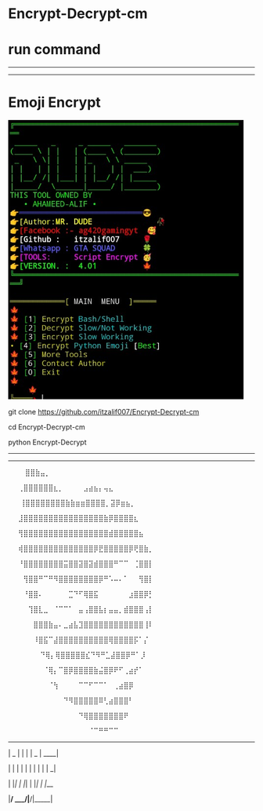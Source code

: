 # Encrypt-Decrypt-cm


#  run command 
_____________________________________



--------------------------------------
#  Emoji Encrypt

![20200808_160757](https://github.com/itzalif007/Encrypt-Decrypt-cm/blob/Ahameed7/Screenshot_2023_0518_191839.jpg)

git clone https://github.com/itzalif007/Encrypt-Decrypt-cm


cd Encrypt-Decrypt-cm


python Encrypt-Decrypt


-------------------------------------
______________________________________
⠀⠀   ⠀⣿⣿⣷⣤⡀⠀⠀⠀⠀⠀⠀⠀⠀⠀⠀⠀⠀⠀⠀⠀⠀⠀⠀⠀⠀⠀⠀

   ⠀⠀⢀⣿⣿⣿⣿⣿⣿⣆⡀⠀⠀⠀⠀⣠⣴⣦⡄⢤⣄⠀⠀⠀⠀⠀⠀⠀⠀⠀

⠀   ⠀⢸⣿⣿⣿⣿⣿⣿⣿⣿⣷⣷⣶⣶⣿⣿⣿⣿⡀⣽⡿⣶⣦⡀⠀⠀⠀⠀⠀

   ⠀⠀⣸⣿⣿⣿⣿⣿⣿⣿⣿⣿⣿⣿⣿⣿⣿⣿⣿⣷⡿⣿⣿⣿⣿⣆⠀⠀⠀⠀

   ⠀⠀⢻⣿⣿⣿⣿⣿⣿⣿⣿⣿⣿⣿⣿⣿⣿⣿⣿⣿⣾⣿⣿⣿⣿⣿⣦⠀⠀⠀

   ⠀⠀⢾⣿⣿⣿⣿⣿⣿⣿⣿⣿⣿⣿⣿⣿⣿⡿⣟⣿⣿⣿⣿⣿⡿⢟⣿⣷⡀⠀

   ⠀⠀⠘⣿⣿⣿⣿⣿⣿⣿⣿⣭⣿⣿⣽⣿⣽⣾⣿⣿⣿⠛⠉⠉⠀⢈⣿⣿⡇⠀

   ⠀⠀⠀⢻⣿⣿⠛⠉⠛⠻⣿⣿⣿⣿⣿⣿⣿⣿⡿⠛⠡⠤⠄⠁⠀⠀⢻⣿⡇⠀

   ⠀⠀⠀⠘⣿⣿⠄⠀⠀⠀⠀⠀⣉⠙⠋⢿⣿⣯⠀⠀⠀⠀⠀⠀⣰⣿⣿⡿⡃⠀

   ⠀⠀⠀⠀⢹⣿⣇⣀⠀⠈⠉⠉⠁⠀⣤⢠⣿⣿⣧⡆⣤⣤⡀⣾⣿⣿⣿⢠⡇⠀

   ⠀⠀⠀⠀⠀⣿⣿⣿⣷⣤⠄⣀⣴⣧⣹⣿⣿⣿⣿⣿⣿⣿⣿⣿⣿⣿⣿⢸⠇⠀

   ⠀⠀⠀⠀⠀⠸⣿⣯⠉⣼⣿⣿⣿⣿⣿⣿⣿⣿⣿⣿⢿⣿⣿⣿⣿⡯⠁⡌⠀⠀

⠀   ⠀⠀⠀⠀⠀⠙⢿⡄⢿⣿⣿⣿⣿⣿⣎⠙⠻⠛⣁⣼⣿⣿⡿⠛⠁⡸⠀⠀⠀

   ⠀⠀⠀⠀⠀⠀⠀⠈⢿⡄⠉⣿⡿⣿⣿⣿⣿⣷⣬⣿⡿⠟⠋⢀⣴⡞⠁⠀⠀⠀

   ⠀⠀⠀⠀⠀⠀⠀⠀⠈⢳⠀⠀⠀⠀⠉⠉⠋⠉⠉⠁⠀⢀⣴⣿⡿⠀⠀⠀⠀⠀

   ⠀⠀⠀⠀⠀⠀⠀⠀⠀⠀⠀⠙⠻⣿⣿⣿⣿⣿⠿⢃⣴⣿⣿⣿⠃⠀⠀⠀⠀⠀

   ⠀⠀⠀⠀⠀⠀⠀⠀⠀⠀⠀⠀⠀⠀⠙⢿⣿⣿⣿⣿⣿⣿⣿⠟⠀⠀⠀⠀⠀⠀

   ⠀⠀⠀⠀⠀⠀⠀⠀⠀⠀⠀⠀⠀⠀⠀⠀⠈⠉⠛⠛⠉⠉⠀⠀⠀⠀⠀⠀⠀⠀

   ____  _   _ ____  _____

  |  _ \| | | |  _ \| ____|

  | | | | | | | | | |  _|

  | |_| | |_| | |_| | |___

  |____/ \___/|____/|_____|
